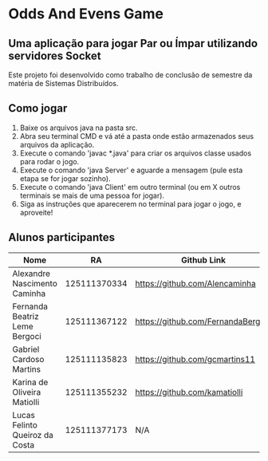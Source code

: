 # Odds And Evens Game

## Uma aplicação para jogar Par ou Ímpar utilizando servidores Socket
Este projeto foi desenvolvido como trabalho de conclusão de semestre da matéria de Sistemas Distribuídos.

## Como jogar
1. Baixe os arquivos java na pasta src.
2. Abra seu terminal CMD e vá até a pasta onde estão armazenados seus arquivos da aplicação.
3. Execute o comando 'javac *.java' para criar os arquivos classe usados para rodar o jogo.
4. Execute o comando 'java Server' e aguarde a mensagem (pule esta etapa se for jogar sozinho).
5. Execute o comando 'java Client' em outro terminal (ou em X outros terminais se mais de uma pessoa for jogar).
6. Siga as instruções que aparecerem no terminal para jogar o jogo, e aproveite!

## Alunos participantes

| Nome                           | RA           | Github Link                        |
|--------------------------------|--------------|------------------------------------|
| Alexandre Nascimento Caminha   | 125111370334 | https://github.com/Alencaminha     |
| Fernanda Beatriz Leme Bergoci  | 125111367122 | https://github.com/FernandaBergoci |
| Gabriel Cardoso Martins        | 125111135823 | https://github.com/gcmartins11     |
| Karina de Oliveira Matiolli    | 125111355232 | https://github.com/kamatiolli      |
| Lucas Felinto Queiroz da Costa | 125111377173 | N/A                                |